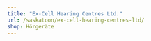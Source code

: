 ```yaml
---
title: "Ex-Cell Hearing Centres Ltd."
url: /saskatoon/ex-cell-hearing-centres-ltd/
shop: Hörgeräte
---
```

